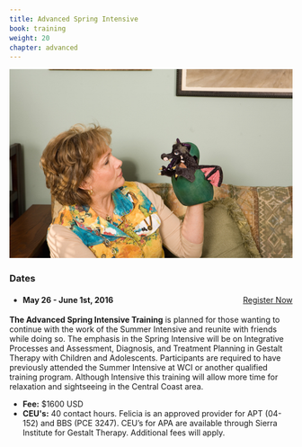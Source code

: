 ```yaml
---
title: Advanced Spring Intensive
book: training
weight: 20
chapter: advanced
---
```

<div class="row">
    <div class="col col-sm-6">
        <p><img src="/assets/img/intensive.jpg" class="img-responsive img-thumbnail" /></p>
    </div>
    <div class="col col-sm-6">
        <div class="panel panel-default">
          <div class="panel-heading">
            <h3 class="panel-title header-title">Dates</h3>
          </div>
          <div class="panel-body">
            <ul class="list-group">
              <li class="list-group-item">
                <a href="/register" class="btn btn-primary" style="float:right">Register Now</a>
                <h4>May 26 - June 1st, 2016</h4>
              </li>
            </ul>
          </div>
        </div>
        <p><strong>The Advanced Spring Intensive Training</strong> is planned for those wanting to continue with the work of the Summer Intensive and reunite with friends while doing so. The emphasis in the Spring Intensive will be on Integrative Processes and Assessment, Diagnosis, and Treatment Planning in Gestalt Therapy with Children and Adolescents. Participants are required to have previously attended the Summer Intensive at WCI or another qualified training program. Although Intensive this training will allow more time for relaxation and sightseeing in the Central Coast area.</p>
        <div class="row">
            <div class="col-sm-12">
                <ul>
                    <li><strong>Fee:</strong> $1600 USD</li>
                    <li><strong>CEU's:</strong> 40 contact hours. Felicia is an approved provider for APT (04-152) and BBS (PCE 3247). CEU’s for APA are available through Sierra Institute for Gestalt Therapy. Additional fees will apply.</li>
                </ul>
            </div>
        </div>
    </div>
</div>
